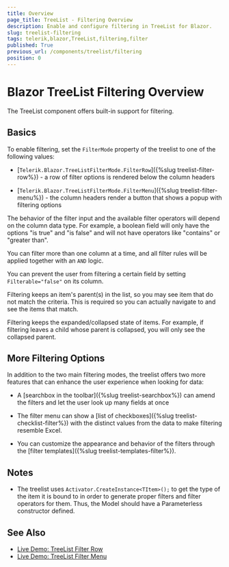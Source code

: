 ```yaml
---
title: Overview
page_title: TreeList - Filtering Overview
description: Enable and configure filtering in TreeList for Blazor.
slug: treelist-filtering
tags: telerik,blazor,TreeList,filtering,filter
published: True
previous_url: /components/treelist/filtering
position: 0
---
```


# Blazor TreeList Filtering Overview

The TreeList component offers built-in support for filtering.

## Basics

To enable filtering, set the `FilterMode` property of the treelist to one of the following values:

* [`Telerik.Blazor.TreeListFilterMode.FilterRow`]({%slug treelist-filter-row%}) - a row of filter options is rendered below the column headers

* [`Telerik.Blazor.TreeListFilterMode.FilterMenu`]({%slug treelist-filter-menu%}) - the column headers render a button that shows a popup with filtering options

The behavior of the filter input and the available filter operators will depend on the column data type. For example, a boolean field will only have the options "is true" and "is false" and will not have operators like "contains" or "greater than".

You can filter more than one column at a time, and all filter rules will be applied together with an `AND` logic.

You can prevent the user from filtering a certain field by setting `Filterable="false"` on its column.


Filtering keeps an item's parent(s) in the list, so you may see item that do not match the criteria. This is required so you can actually navigate to and see the items that match.

Filtering keeps the expanded/collapsed state of items. For example, if filtering leaves a child whose parent is collapsed, you will only see the collapsed parent.

## More Filtering Options

In addition to the two main filtering modes, the treelist offers two more features that can enhance the user experience when looking for data:

* A [searchbox in the toolbar]({%slug treelist-searchbox%}) can amend the filters and let the user look up many fields at once

* The filter menu can show a [list of checkboxes]({%slug treelist-checklist-filter%}) with the distinct values from the data to make filtering resemble Excel.

* You can customize the appearance and behavior of the filters through the [filter templates]({%slug treelist-templates-filter%}).


## Notes

* The treelist uses `Activator.CreateInstance<TItem>();` to get the type of the item it is bound to in order to generate proper filters and filter operators for them. Thus, the Model should have a Parameterless constructor defined.

## See Also

  * [Live Demo: TreeList Filter Row](https://demos.telerik.com/blazor-ui/treelist/filter-row)
  * [Live Demo: TreeList Filter Menu](https://demos.telerik.com/blazor-ui/treelist/filter-menu)
